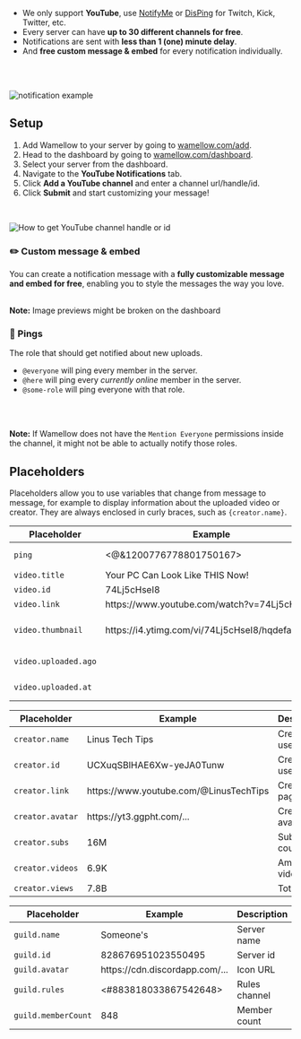 - We only support **YouTube**, use [NotifyMe](https://notifyme.bot) or [DisPing](https://disping.xyz) for Twitch, Kick, Twitter, etc.
- Every server can have **up to 30 different channels for free**.
- Notifications are sent with **less than 1 (one) minute delay**.
- And **free custom message & embed** for every notification individually.
<br />
<br />

![notification example](/docs-assets/notifications-example.webp?fullwidth=true)


## Setup
1. Add Wamellow to your server by going to [wamellow.com/add](https://wamellow.com/add).
2. Head to the dashboard by going to [wamellow.com/dashboard](https://wamellow.com/dashboard?to=notifications).
3. Select your server from the dashboard.
4. Navigate to the **YouTube Notifications** tab. 
5. Click **Add a YouTube channel** and enter a channel url/handle/id.
7. Click **Submit** and start customizing your message!
<br/>

![How to get YouTube channel handle or id](/docs-assets/notifications-get-handle.webp)

### ✏️ Custom message & embed
You can create a notification message with a **fully customizable message and embed for free**, enabling you to style the messages the way you love.
<br />
<br />

**Note:** Image previews might be broken on the dashboard

### 🏓 Pings
The role that should get notified about new uploads.
- `@everyone` will ping every member in the server.
- `@here` will ping every *currently online* member in the server.
- `@some-role` will ping everyone with that role.
<br />
<br />

**Note:** If Wamellow does not have the `Mention Everyone` permissions inside the channel, it might not be able to actually notify those roles.

## Placeholders
Placeholders allow you to use variables that change from message to message, for example to display information about the uploaded video or creator. They are always enclosed in curly braces, such as `{creator.name}`.

<table>
    <thead>
        <tr>
            <th width="181">Placeholder</th>
            <th>Example</th>
            <th width="181">Description</th>
        </tr>
    </thead>
    <tbody>
        <tr>
            <td><code>ping</code></td>
            <td><@&1200776778801750167></td>
            <td>Notification ping</td>
        </tr>
        <tr>
            <td><code>video.title</code></td>
            <td>Your PC Can Look Like THIS Now!</td>
            <td>Video title</td>
        </tr>
        <tr>
            <td><code>video.id</code></td>
            <td>74Lj5cHseI8</td>
            <td>Video id</td>
        </tr>
        <tr>
            <td><code>video.link</code></td>
            <td>https://www.youtube.com/watch?v=74Lj5cHseI8</td>
            <td>Video page</td>
        </tr>
        <tr>
            <td><code>video.thumbnail</code></td>
            <td>https://i4.ytimg.com/vi/74Lj5cHseI8/hqdefault.jpg</td>
            <td>Video thumbnail url</td>
        </tr>
        <tr>
            <td><code>video.uploaded.ago</code></td>
            <td><t:1715878720:R></td>
            <td>Time since upload</td>
        </tr>
        <tr>
            <td><code>video.uploaded.at</code></td>
            <td><t:1715878720:f></td>
            <td>Upload time & date</td>
        </tr>
    </tbody>
</table>

<table>
    <thead>
        <tr>
            <th width="181">Placeholder</th>
            <th>Example</th>
            <th width="181">Description</th>
        </tr>
    </thead>
    <tbody>
        <tr>
            <td><code>creator.name</code></td>
            <td>Linus Tech Tips</td>
            <td>Creator username</td>
        </tr>
        <tr>
            <td><code>creator.id</code></td>
            <td>UCXuqSBlHAE6Xw-yeJA0Tunw</td>
            <td>Creator user id</td>
        </tr>
        <tr>
            <td><code>creator.link</code></td>
            <td>https://www.youtube.com/@LinusTechTips</td>
            <td>Creator page</td>
        </tr>
        <tr>
            <td><code>creator.avatar</code></td>
            <td>https://yt3.ggpht.com/...</td>
            <td>Creator avatar url</td>
        </tr>
        <tr>
            <td><code>creator.subs</code></td>
            <td>16M</td>
            <td>Subscriber count</td>
        </tr>
        <tr>
            <td><code>creator.videos</code></td>
            <td>6.9K</td>
            <td>Amount of videos</td>
        </tr>
        <tr>
            <td><code>creator.views</code></td>
            <td>7.8B</td>
            <td>Total views</td>
        </tr>
    </tbody>
</table>

<table>
    <thead>
        <tr>
            <th width="181">Placeholder</th>
            <th>Example</th>
            <th width="181">Description</th>
        </tr>
    </thead>
    <tbody>
        <tr>
            <td><code>guild.name</code></td>
            <td>Someone's</td>
            <td>Server name</td>
        </tr>
        <tr>
            <td><code>guild.id</code></td>
            <td>828676951023550495</td>
            <td>Server id</td>
        </tr>
        <tr>
            <td><code>guild.avatar</code></td>
            <td>https://cdn.discordapp.com/...</td>
            <td>Icon URL</td>
        </tr>
        <tr>
            <td><code>guild.rules</code></td>
            <td><#883818033867542648></td>
            <td>Rules channel</td>
        </tr>
        <tr>
            <td><code>guild.memberCount</code></td>
            <td>848</td>
            <td>Member count</td>
        </tr>
    </tbody>
</table>